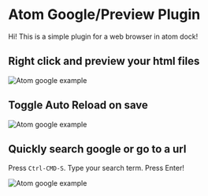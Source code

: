 # Atom Google/Preview Plugin

Hi! This is a simple plugin for a web browser in atom dock!

## Right click and preview your html files

![Atom google example](https://github.com/sean-codes/atom-browser/raw/master/example_preview.gif?v=2)


## Toggle Auto Reload on save

![Atom google example](https://github.com/sean-codes/atom-browser/raw/master/example_reload.gif)

## Quickly search google or go to a url

Press `Ctrl-CMD-S`. Type your search term. Press Enter!

![Atom google example](https://github.com/sean-codes/atom-browser/raw/master/example_search.gif?v=2)
